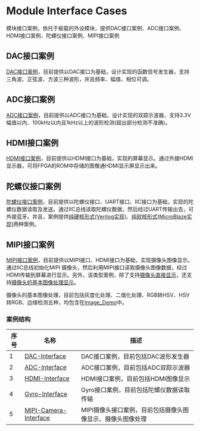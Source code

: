 # Module Interface Cases

模块接口案例，依托于板载的外设模块，提供DAC接口案例、ADC接口案例、HDMI接口案例、陀螺仪接口案例、MIPI接口案例

## DAC接口案例

[DAC接口案例](/Examples/FPGA/4.Module-Interface/DAC-Interface)，目前提供以DAC接口为基础，设计实现的函数信号发生器，支持三角波、正弦波、方波三种波形，并且频率、幅值、相位可调。

## ADC接口案例

[ADC接口案例](/Examples/FPGA/4.Module-Interface/ADC-Interface)，目前提供以ADC接口为基础，设计实现的双踪示波器，支持3.3V幅值以内、100kHz以内且1kHz以上的波形检测(超出部分检测不准确)。

## HDMI接口案例

[HDMI接口案例](/Examples/FPGA/4.Module-Interface/HDMI-Interface)，目前提供以HDMI接口为基础，实现的屏幕显示。通过外接HDMI显示器，可将FPGA的ROM中存储的图像通HDMI显示屏显示出来。

## 陀螺仪接口案例

[陀螺仪接口案例](/Examples/FPGA/4.Module-Interface/Gyro-Interface)，目前提供以陀螺仪接口、UART接口、IIC接口为基础，实现的陀螺仪数据读取及发送。通过IIC总线读取陀螺仪数据，然后经过UART传输出去，可外接蓝牙。并且，案例提供[纯硬核形式(Verilog实现)](/Examples/FPGA/4.Module-Interface/Gyro-Interface/Gyro_Demo_Verilog)、[纯软核形式(MicroBlaze实现)](/Examples/FPGA/4.Module-Interface/Gyro-Interface/Gyro_Demo_MicroBlaze)两种案例。

## MIPI接口案例

[MIPI接口案例](/Examples/FPGA/4.Module-Interface/MIPI-Camera-Interface)，目前提供以MIPI接口、HDMI接口为基础，实现摄像头图像显示。通过IIC总线初始化MIPI 摄像头，然后利用MIPI接口读取摄像头图像数据，经过HDMI传输到屏幕进行显示。另外，该类型案例，除了支持[摄像头直接显示](/Examples/FPGA/4.Module-Interface/MIPI-Camera-Interface/Camera_Demo)，还支持[摄像头的基本图像处理显示](/Examples/FPGA/4.Module-Interface/MIPI-Camera-Interface/Image_Demo)。

摄像头的基本图像处理，目前包括灰度化处理、二值化处理、RGB转HSV、HSV转RGB、边缘检测五种，均包含在[Image_Demo](/Examples/FPGA/4.Module-Interface/MIPI-Camera-Interface/Image_Demo)中。

### 案例结构

| 序号 | 名称                                                         | 描述                                       |
| ---- | ------------------------------------------------------------ | ------------------------------------------ |
| 1    | [DAC-Interface](/Examples/FPGA/4.Module-Interface/DAC-Interface)   | DAC接口案例，目前包括DAC波形发生器  |
| 2    | [ADC-Interface](/Examples/FPGA/4.Module-Interface/ADC-Interface)  | ADC接口案例，目前包括ADC双踪示波器  |
| 3    | [HDMI-Interface](/Examples/FPGA/4.Module-Interface/HDMI-Interface)  | HDMI接口案例，目前包括HDMI图像显示  |
| 4    | [Gyro-Interface](/Examples/FPGA/4.Module-Interface/Gyro-Interface)  | Gyro接口案例，目前包括陀螺仪数据读取传输  |
| 5    | [MIPI-Camera-Interface](/Examples/FPGA/4.Module-Interface/MIPI-Camera-Interface)  | MIPI摄像头接口案例，目前包括摄像头图像显示、摄像头图像处理  |